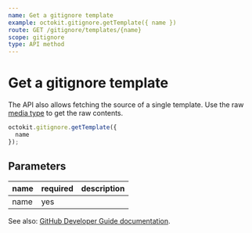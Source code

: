 ```yaml
---
name: Get a gitignore template
example: octokit.gitignore.getTemplate({ name })
route: GET /gitignore/templates/{name}
scope: gitignore
type: API method
---
```


# Get a gitignore template

The API also allows fetching the source of a single template.
Use the raw [media type](https://docs.github.com/rest/overview/media-types/) to get the raw contents.

```js
octokit.gitignore.getTemplate({
  name
});
```

## Parameters

<table>
  <thead>
    <tr>
      <th>name</th>
      <th>required</th>
      <th>description</th>
    </tr>
  </thead>
  <tbody>
    <tr><td>name</td><td>yes</td><td>

</td></tr>
  </tbody>
</table>

See also: [GitHub Developer Guide documentation](https://docs.github.com/v3/gitignore/#get-a-gitignore-template).
